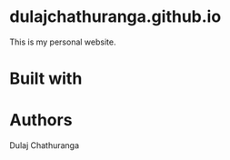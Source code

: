 # dulajchathuranga.github.io
This is my personal website.

# Built with

# Authors
Dulaj Chathuranga

